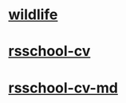 # [wildlife](https://Insikynwa.github.io/wildlife/)

# [rsschool-cv](https://Insikynwa.github.io/rsschool-cv/)

# [rsschool-cv-md](https://Insikynwa.github.io/rsschool-cv/cv)
